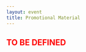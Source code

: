 ```yaml
---
layout: event
title: Promotional Material
---
```


<div>
    <h2 class="sub-title2 text-center" style="color: red;"><b>TO BE DEFINED</b></h2>
</div>